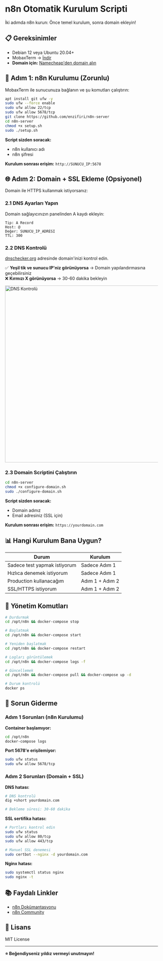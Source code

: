 # n8n Otomatik Kurulum Scripti

İki adımda n8n kurun: Önce temel kurulum, sonra domain ekleyin!

## 📋 Gereksinimler

- Debian 12 veya Ubuntu 20.04+
- MobaxTerm → [İndir](https://mobaxterm.mobatek.net/download-home-edition.html)
- **Domain için:** [Namecheap'den domain alın](https://www.namecheap.com/)

## 🚀 Adım 1: n8n Kurulumu (Zorunlu)

MobaxTerm ile sunucunuza bağlanın ve şu komutları çalıştırın:

```bash
apt install git ufw -y
sudo ufw --force enable
sudo ufw allow 22/tcp
sudo ufw allow 5678/tcp
git clone https://github.com/enzifiri/n8n-server
cd n8n-server
chmod +x setup.sh
sudo ./setup.sh
```

**Script sizden soracak:**
- n8n kullanıcı adı
- n8n şifresi

**Kurulum sonrası erişim:** `http://SUNUCU_IP:5678`

## 🌐 Adım 2: Domain + SSL Ekleme (Opsiyonel)

Domain ile HTTPS kullanmak istiyorsanız:

### 2.1 DNS Ayarları Yapın

Domain sağlayıcınızın panelinden A kaydı ekleyin:

```
Tip: A Record
Host: @ 
Değer: SUNUCU_IP_ADRESI
TTL: 300
```

### 2.2 DNS Kontrolü

[dnschecker.org](https://dnschecker.org) adresinde domain'inizi kontrol edin.

✅ **Yeşil tik ve sunucu IP'niz görünüyorsa** → Domain yapılandırmasına geçebilirsiniz  
❌ **Kırmızı X görünüyorsa** → 30-60 dakika bekleyin

<img width="582" alt="DNS Kontrolü" src="https://github.com/user-attachments/assets/7aad1839-462d-491d-a8e3-90fb74ead77d" />

### 2.3 Domain Scriptini Çalıştırın

```bash
cd n8n-server
chmod +x configure-domain.sh
sudo ./configure-domain.sh
```

**Script sizden soracak:**
- Domain adınız
- Email adresiniz (SSL için)

**Kurulum sonrası erişim:** `https://yourdomain.com`

## 📊 Hangi Kurulum Bana Uygun?

| Durum | Kurulum |
|-------|---------|
| Sadece test yapmak istiyorum | Sadece Adım 1 |
| Hızlıca denemek istiyorum | Sadece Adım 1 |
| Production kullanacağım | Adım 1 + Adım 2 |
| SSL/HTTPS istiyorum | Adım 1 + Adım 2 |

## 🔧 Yönetim Komutları

```bash
# Durdurmak
cd /opt/n8n && docker-compose stop

# Başlatmak
cd /opt/n8n && docker-compose start

# Yeniden başlatmak
cd /opt/n8n && docker-compose restart

# Logları görüntülemek
cd /opt/n8n && docker-compose logs -f

# Güncellemek
cd /opt/n8n && docker-compose pull && docker-compose up -d

# Durum kontrolü
docker ps
```

## 🐛 Sorun Giderme

### Adım 1 Sorunları (n8n Kurulumu)

**Container başlamıyor:**
```bash
cd /opt/n8n
docker-compose logs
```

**Port 5678'e erişilemiyor:**
```bash
sudo ufw status
sudo ufw allow 5678/tcp
```

### Adım 2 Sorunları (Domain + SSL)

**DNS hatası:**
```bash
# DNS kontrolü
dig +short yourdomain.com

# Bekleme süresi: 30-60 dakika
```

**SSL sertifika hatası:**
```bash
# Portları kontrol edin
sudo ufw status
sudo ufw allow 80/tcp
sudo ufw allow 443/tcp

# Manuel SSL denemesi
sudo certbot --nginx -d yourdomain.com
```

**Nginx hatası:**
```bash
sudo systemctl status nginx
sudo nginx -t
```

## 📚 Faydalı Linkler

- [n8n Dokümantasyonu](https://docs.n8n.io/)
- [n8n Community](https://community.n8n.io/)

## 📄 Lisans

MIT License

---

**⭐ Beğendiyseniz yıldız vermeyi unutmayın!**
